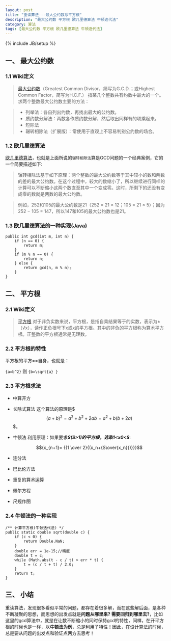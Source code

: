 ```yaml
---
layout: post
title: "重读算法---最大公约数与平方根"
description: "最大公约数 平方根 欧几里德算法 牛顿迭代法"
category: 算法
tags: [最大公约数 平方根 欧几里德算法 牛顿迭代法]
---
```

{% include JB/setup %}


## 一、 最大公约数

### 1.1 Wiki定义

>[最大公约数](http://zh.wikipedia.org/wiki/%E6%9C%80%E5%A4%A7%E5%85%AC%E7%BA%A6%E6%95%B0)（Greatest Common Divisor，简写为G.C.D.；或Highest Common Factor，简写为H.C.F.）
指某几个整数共有约数中最大的一个。
求两个整数最大公约数主要的方法：
<!--break-->
>+ 列举法：各自列出约数，再找出最大的公约数。
>+ 质约数分解法：两数各作质约数分解，然后取出同样有的项乘起来。
>+ 短除法
>+ 辗转相除法（扩展版）：常使用于直观上不容易判别公约数的场合。

### 1.2 欧几里德算法

[欧几里德算法](http://zh.wikipedia.org/wiki/%E6%AC%A7%E5%87%A0%E9%87%8C%E5%BE%B7%E7%AE%97%E6%B3%95)，也就是上面所说的`辗转相除法`算是GCD问题的一个经典案例，它的一个简要描述如下:

>辗转相除法基于如下原理：两个整数的最大公约数等于其中较小的数和两数的差的最大公约数。在这个过程中，较大的数缩小了，所以继续进行同样的计算可以不断缩小这两个数直至其中一个变成零。这时，所剩下的还没有变成零的数就是两数的最大公约数。

> 例如，252和105的最大公约数是21（252 = 21 × 12；105 = 21 × 5）；因为252 − 105 = 147，所以147和105的最大公约数也是21。

### 1.3 欧几里德算法的一种实现(Java)

    public int gcd(int m, int n) {
        if (n == 0) {
            return m;
        }
        if (m % n == 0) {
            return n;
        } else {
            return gcd(n, m % n);
        }
    }


## 二、 平方根

### 2.1 Wiki定义
>[平方根](http://zh.wikipedia.org/wiki/%E5%B9%B3%E6%96%B9%E6%A0%B9)
> 对于非负实数来说，平方根，是指自乘结果等于的实数，表示为±（√x），读作正负根号下x或x的平方根。其中的非负的平方根称为算术平方根。正整数的平方根通常是无理数。

### 2.2 平方根的特性
平方根的平方==自身，也就是：

`{a=b^2}`
则
`{b=\sqrt{a} }`

### 2.3 平方根求法
+ 中算开方
+ 长除式算法
    这个算法的原理是$$${(a+b)^2=a^2+b^2+2ab=a^2+b(b+2a)}$$$。
+ 牛顿法
    利用原理：如果要求***S(S>1)***的平方根，选取***1<x0<S***:

    $${x_{n+1}= {{1 \over 2}{(x_n+{S\over{x_n}})}}}$$

+ 连分法
+ 巴比伦方法
+ 重复的算术运算
+ 佩尔方程
+ 尺规作图

### 2.4 牛顿法的一种实现

    /** 计算平方根(牛顿迭代法) */
    public static double sqrt(double c) {
        if (c < 0) {
            return Double.NaN;
        }
        double err = 1e-15;//精度
        double t = c;
        while (Math.abs(t - c / t) > err * t) {
            t = (c / t + t) / 2.0;
        }
        return t;
    }

## 三、 小结
重读算法，发现很多看似平常的问题，都存在着很多解，而在这些解后面，是各种不断凝聚的思想，而思想的出发点就是**问题从哪里来? 需要回归到哪里去?**，比如这里的gcd算法中，就是在让数不断缩小的同时保持gcd的特性，同样，在开平方根的时候也是一样，以**牛顿法为例**，总是利用了特性！因此，在设计算法的时候，总是要从问题的出发点和验证点两方去思考！


